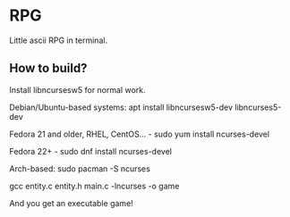 # RPG
 Little ascii RPG in terminal.

## How to build?

Install libncursesw5 for normal work.

Debian/Ubuntu-based systems: apt install libncursesw5-dev libncurses5-dev 


Fedora 21 and older, RHEL, CentOS... - sudo yum install ncurses-devel

Fedora 22+ - sudo dnf install ncurses-devel

Arch-based: sudo pacman -S ncurses



gcc entity.c entity.h main.c -lncurses -o game

And you get an executable game!

